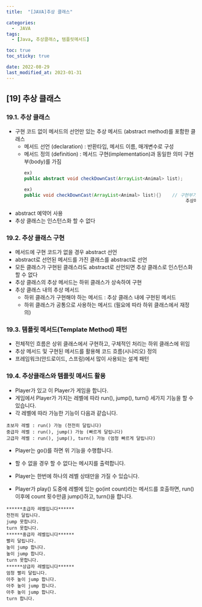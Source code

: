 ```yaml
---
title:  "[JAVA]추상 클래스" 

categories:
  -  JAVA
tags:
  - [Java, 추상클래스, 템플릿메서드]

toc: true
toc_sticky: true

date: 2022-08-29
last_modified_at: 2023-01-31
---
```

[19] 추상 클래스
----
### 19.1. 추상 클래스
- 구현 코드 없이 메서드의 선언만 있는 추상 메서드 (abstract method)를 포함한 클래스 
  - 메서드 선언 (declaration) : 반환타입, 메서드 이름, 매개변수로 구성 
  - 메서드 정의 (definition) : 메서드 구현(implementation)과 동일한 의미 구현부(body)를 가짐              
    ```java
    ex)
    public abstract void checkDownCast(ArrayList<Animal> list);     // 선언
    ```
    ```java
    ex)
    public void checkDownCast(ArrayList<Animal> list){}    // 구현부가 있음.
                                                                추상메서드가 아님.
    ```
- abstract 예약어 사용 
- 추상 클래스는 인스턴스화 할 수 없다

### 19.2. 추상 클래스 구현
- 메서드에 구현 코드가 없을 경우 abstract 선언 
- abstract로 선언된 메서드를 가진 클래스를 abstract로 선언 
- 모든 클래스가 구현된 클래스라도 abstract로 선언되면 추상 클래스로 인스턴스화 할 수 없다
- 추상 클래스의 추상 메서드는 하위 클래스가 상속하여 구현 
- 추상 클래스 내의 추상 메서드 
  - 하위 클래스가 구현해야 하는 메서드 : 추상 클래스 내에 구현된 메서드 
  - 하위 클래스가 공통으로 사용하는 메서드 (필요에 따라 하위 클래스에서 재정의)        

### 19.3. 템플릿 메서드(Template Method) 패턴 
- 전체적인 흐름은 상위 클래스에서 구현하고, 구체적인 처리는 하위 클래스에 위임 
- 추상 메서드 및 구현된 메서드를 활용해 코드 흐름(시나리오) 정의
- 프레임워크(안드로이드, 스프링)에서 많이 사용되는 설계 패턴 

### 19.4. 추상클래스와 템플릿 메서드 활용
- Player가 있고 이 Player가 게임을 합니다.
- 게임에서 Player가 가지는 레벨에 따라 run(), jump(), turn() 세가지 기능을 할 수 있습니다.
- 각 레벨에 따라 가능한 기능이 다음과 같습니다.

```
초보자 레벨 : run() 가능 (천천히 달립니다)
중급자 레벨 : run(), jump() 가능 (빠르게 달립니다)
고급자 레벨 : run(), jump(), turn() 가능 (엄청 빠르게 달립니다)
```

- Player는 go()를 하면 위 기능을 수행합니다.
- 할 수 없을 경우 할 수 없다는 메시지를 출력합니다.  

- Player는 한번에 하나의 레벨 상태만을 가질 수 있습니다.
- Player가 play() 도중에 레벨에 있는 go(int count)라는 메서드를 호출하면, run() 이후에 count 횟수만큼 jump()하고, turn()을 합니다. 

```
******초급자 레벨입니다******
천천히 달립니다.
jump 못합니다.
turn 못합니다.
******중급자 레벨입니다******
빨리 달립니다.
높이 jump 합니다.
높이 jump 합니다.
turn 못합니다.
******상급자 레벨입니다******
엄청 빨리 달립니다.
아주 높이 jump 합니다.
아주 높이 jump 합니다.
아주 높이 jump 합니다.
turn 합니다.
```
